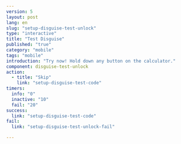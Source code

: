 ```yaml
---
version: 5
layout: post
lang: en
slug: "setup-disguise-test-unlock"
type: "interactive"
title: "Test Disguise"
published: "true"
category: "mobile"
tags: "mobile"
introduction: "Try now! Hold down any button on the calculator."
component: disguise-test-unlock
action: 
  - title: "Skip"
    link: "setup-disguise-test-code"
timers:
  info: "0"
  inactive: "10"
  fail: "20"
success: 
  link: "setup-disguise-test-code"
fail: 
  link: "setup-disguise-test-unlock-fail"

---
```


